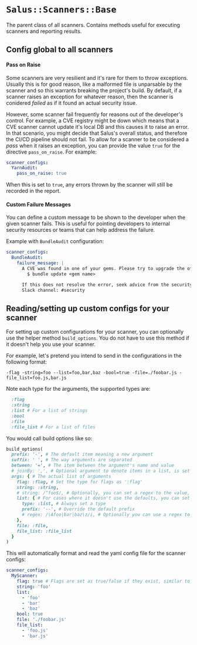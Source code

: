 # `Salus::Scanners::Base`

The parent class of all scanners. Contains methods useful for executing scanners and reporting results.

## Config global to all scanners

#### Pass on Raise

Some scanners are very resilient and it's rare for them to throw exceptions. Usually this is for good reason, like a malformed file is unparsable by the scanner and so this warrants breaking the project's build. By default, if a scanner raises an exception for whatever reason, then the scanner is conidered _failed_ as if it found an actual security issue.

However, some scanner fail frequently for reasons out of the developer's control. For example, a CVE registry might be down which means that a CVE scanner cannot update it's local DB and this causes it to raise an error. In that scenario, you might decide that Salus's overall status, and therefore the CI/CD pipeline should not fail. To allow for a scanner to be considered a _pass_ when it raises an exception, you can provide the value `true` for the directive `pass_on_raise`. For example:

```yaml
scanner_configs:
  YarnAudit:
    pass_on_raise: true
```

When this is set to `true`, any errors thrown by the scanner will still be recorded in the report.

#### Custom Failure Messages

You can define a custom message to be shown to the developer when the given scanner fails. This is useful for pointing developers to internal security resources or teams that can help address the failure.

Example with `BundleAudit` configuration:

```yaml
scanner_configs:
  BundleAudit:
    failure_message: |
      A CVE was found in one of your gems. Please try to upgrade the offending gem.
        $ bundle update <gem name>

      If this does not resolve the error, seek advice from the security team.
      Slack channel: #security
```

## Reading/setting up custom configs for your scanner

For setting up custom configurations for your scanner, you can optionally use the helper method ```build_options```.
You do not have to use this method if it doesn't help you use your scanner. 

For example, let's pretend you intend to send in the configurations in the following format:

```-flag -string=foo --list=foo,bar,baz -bool=true -file=./foobar.js -file_list=foo.js,bar.js```

Note each type for the arguments, the supported types are:
```ruby
  :flag
  :string 
  :list # For a list of strings
  :bool
  :file 
  :file_list # For a list of files
```

You would call build options like so:

```ruby 
build_options(
  prefix: '-', # The default item meaning a new argument
  suffix: ' ', # The way arguments are separated
  between: '=', # The item between the argument's name and value
  # joinBy: ',', # Optional argument to denote items in a list, is set to ',' by default
  args: { # The actual list of arguments
    flag: :flag, # Set the type for flags as ':flag'
    string: :string, 
    # string: /^foo$/, # Optionally, you can set a regex to the value, and then it will automatically know it is a string
    list: { # For cases where it doesn't use the defaults, you can set an argument with a hash like:
      type: :list, # Always set a type
      prefix: '--', # Override the default prefix
      # regex: /\Afoo|bar|baz\z/i, # Optionally you can use a regex to only allow certain matches
    },
    file: :file,
    file_list: :file_list
  }
)
```

This will automatically format and read the yaml config file for the scanner configs:

```yaml
scanner_configs:
  MyScanner:
    flag: true # Flags are set as true/false if they exist, similar to booleans
    string: 'foo'
    list: 
      - 'foo'
      - 'bar'
      - 'baz'
    bool: true
    file: './foobar.js'
    file_list:
      - 'foo.js'
      - 'bar.js'
```